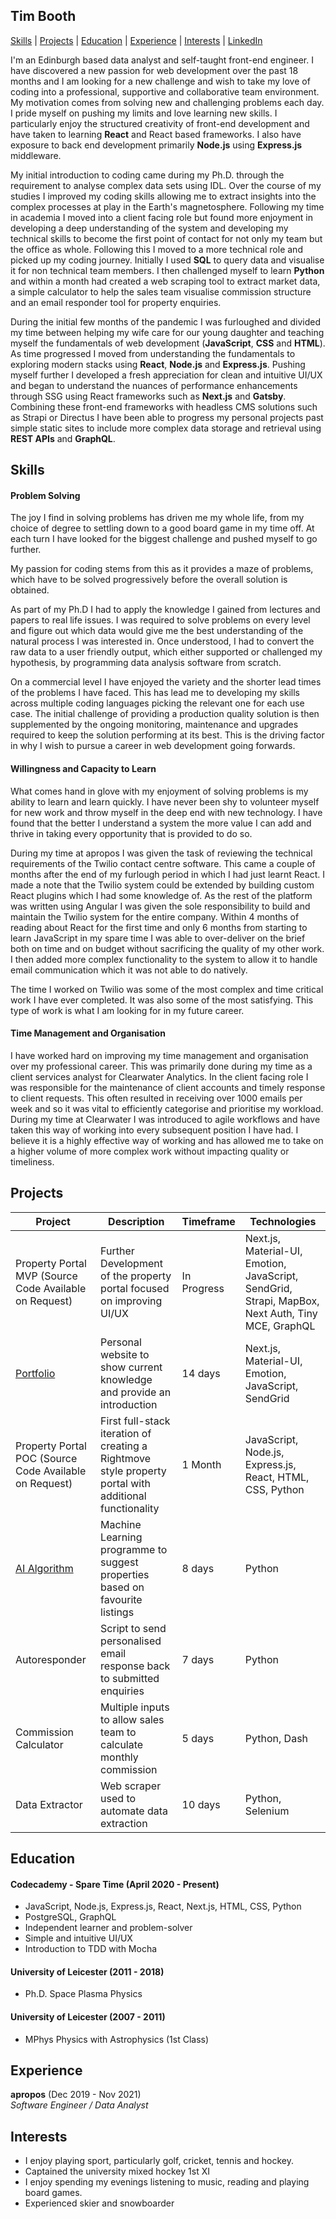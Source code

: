 ## Tim Booth

[Skills](#skills) | [Projects](#projects) | [Education](#education) | [Experience](#experience) | [Interests](#interests) | [LinkedIn](https://www.linkedin.com/in/dr-tim-booth/)

I'm an Edinburgh based data analyst and self-taught front-end engineer. I have discovered a new passion for web development over the past 18 months and I am looking for a new challenge and wish to take my love of coding into a professional, supportive and collaborative team environment. My motivation comes from solving new and challenging problems each day. I pride myself on pushing my limits and love learning new skills. I particularly enjoy the structured creativity of front-end development and have taken to learning **React** and React based frameworks. I also have exposure to back end development primarily **Node.js** using **Express.js** middleware.

My initial introduction to coding came during my Ph.D. through the requirement to analyse complex data sets using IDL. Over the course of my studies I improved my coding skills allowing me to extract insights into the complex processes at play in the Earth's magnetosphere. Following my time in academia I moved into a client facing role but found more enjoyment in developing a deep understanding of the system and developing my technical skills to become the first point of contact for not only my team but the office as whole. Following this I moved to a more technical role and picked up my coding journey. Initially I used **SQL** to query data and visualise it for non technical team members. I then challenged myself to learn **Python** and within a month had created a web scraping tool to extract market data, a simple calculator to help the sales team visualise commission structure and an email responder tool for property enquiries.

During the initial few months of the pandemic I was furloughed and divided my time between helping my wife care for our young daughter and teaching myself the fundamentals of web development (**JavaScript**, **CSS** and **HTML**). As time progressed I moved from understanding the fundamentals to exploring modern stacks using **React**, **Node.js** and **Express.js**. Pushing myself further I developed a fresh appreciation for clean and intuitive UI/UX and began to understand the nuances of performance enhancements through SSG using React frameworks such as **Next.js** and **Gatsby**. Combining these front-end frameworks with headless CMS solutions such as Strapi or Directus I have been able to progress my personal projects past simple static sites to include more complex data storage and retrieval using **REST APIs** and **GraphQL**.

## Skills

#### Problem Solving

The joy I find in solving problems has driven me my whole life, from my choice of degree to settling down to a good board game in my time off. At each turn I have looked for the biggest challenge and pushed myself to go further.

My passion for coding stems from this as it provides a maze of problems, which have to be solved progressively before the overall solution is obtained.

As part of my Ph.D I had to apply the knowledge I gained from lectures and papers to real life issues. I was required to solve problems on every level and figure out which data would give me the best understanding of the natural process I was interested in. Once understood, I had to convert the raw data to a user friendly output, which either supported or challenged my hypothesis, by programming data analysis software from scratch.

On a commercial level I have enjoyed the variety and the shorter lead times of the problems I have faced. This has lead me to developing my skills across multiple coding languages picking the relevant one for each use case. The initial challenge of providing a production quality solution is then supplemented by the ongoing monitoring, maintenance and upgrades required to keep the solution performing at its best. This is the driving factor in why I wish to pursue a career in web development going forwards.

#### Willingness and Capacity to Learn

What comes hand in glove with my enjoyment of solving problems is my ability to learn and learn quickly. I have never been shy to volunteer myself for new work and throw myself in the deep end with new technology. I have found that the better I understand a system the more value I can add and thrive in taking every opportunity that is provided to do so.

During my time at apropos I was given the task of reviewing the technical requirements of the Twilio contact centre software. This came a couple of months after the end of my furlough period in which I had just learnt React. I made a note that the Twilio system could be extended by building custom React plugins which I had some knowledge of. As the rest of the platform was written using Angular I was given the sole responsibility to build and maintain the Twilio system for the entire company. Within 4 months of reading about React for the first time and only 6 months from starting to learn JavaScript in my spare time I was able to over-deliver on the brief both on time and on budget without sacrificing the quality of my other work. I then added more complex functionality to the system to allow it to handle email communication which it was not able to do natively.

The time I worked on Twilio was some of the most complex and time critical work I have ever completed. It was also some of the most satisfying. This type of work is what I am looking for in my future career.

#### Time Management and Organisation

I have worked hard on improving my time management and organisation over my professional career. This was primarily done during my time as a client services analyst for Clearwater Analytics. In the client facing role I was responsible for the maintenance of client accounts and timely response to client requests. This often resulted in receiving over 1000 emails per week and so it was vital to efficiently categorise and prioritise my workload. During my time at Clearwater I was introduced to agile workflows and have taken this way of working into every subsequent position I have had. I believe it is a highly effective way of working and has allowed me to take on a higher volume of more complex work without impacting quality or timeliness.

## Projects

| Project                                                | Description                                                                                            | Timeframe   | Technologies                                                                                      |
| ------------------------------------------------------ | ------------------------------------------------------------------------------------------------------ | ----------- | ------------------------------------------------------------------------------------------------- |
| Property Portal MVP (Source Code Available on Request) | Further Development of the property portal focused on improving UI/UX                                  | In Progress | Next.js, Material-UI, Emotion, JavaScript, SendGrid, Strapi, MapBox, Next Auth, Tiny MCE, GraphQL |
| [Portfolio](https://github.com/tbooth-prog/Portfolio)  | Personal website to show current knowledge and provide an introduction                                 | 14 days     | Next.js, Material-UI, Emotion, JavaScript, SendGrid                                               |
| Property Portal POC (Source Code Available on Request) | First full-stack iteration of creating a Rightmove style property portal with additional functionality | 1 Month     | JavaScript, Node.js, Express.js, React, HTML, CSS, Python                                         |
| [AI Algorithm](https://github.com/tbooth-prog/AI)      | Machine Learning programme to suggest properties based on favourite listings                           | 8 days      | Python                                                                                            |
| Autoresponder                                          | Script to send personalised email response back to submitted enquiries                                 | 7 days      | Python                                                                                            |
| Commission Calculator                                  | Multiple inputs to allow sales team to calculate monthly commission                                    | 5 days      | Python, Dash                                                                                      |
| Data Extractor                                         | Web scraper used to automate data extraction                                                           | 10 days     | Python, Selenium                                                                                  |

## Education

#### Codecademy - Spare Time (April 2020 - Present)

- JavaScript, Node.js, Express.js, React, Next.js, HTML, CSS, Python
- PostgreSQL, GraphQL
- Independent learner and problem-solver
- Simple and intuitive UI/UX
- Introduction to TDD with Mocha

#### University of Leicester (2011 - 2018)

- Ph.D. Space Plasma Physics

#### University of Leicester (2007 - 2011)

- MPhys Physics with Astrophysics (1st Class)

## Experience

**apropos** (Dec 2019 - Nov 2021)  
_Software Engineer / Data Analyst_

## Interests

- I enjoy playing sport, particularly golf, cricket, tennis and hockey.
- Captained the university mixed hockey 1st XI
- I enjoy spending my evenings listening to music, reading and playing board games.
- Experienced skier and snowboarder

